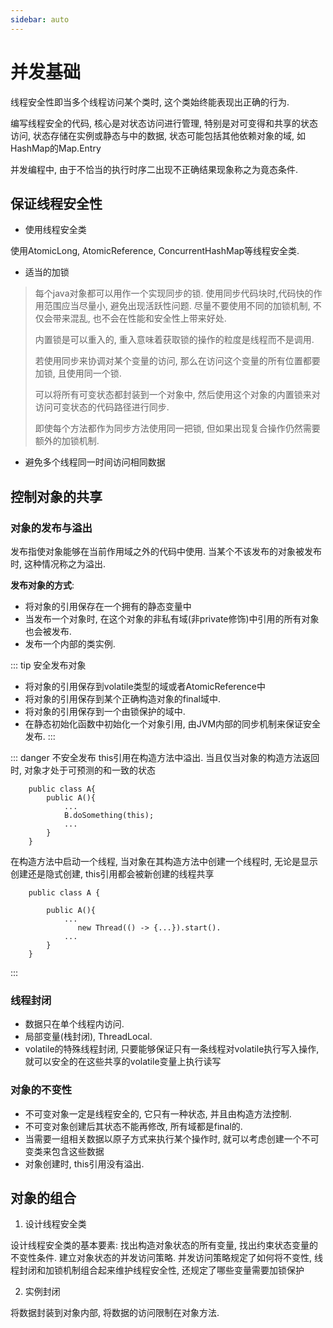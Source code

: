 ```yaml
---
sidebar: auto
---
```


# 并发基础

线程安全性即当多个线程访问某个类时, 这个类始终能表现出正确的行为. 

编写线程安全的代码, 核心是对状态访问进行管理, 特别是对可变得和共享的状态访问, 状态存储在实例或静态与中的数据, 状态可能包括其他依赖对象的域, 如HashMap的Map.Entry

并发编程中, 由于不恰当的执行时序二出现不正确结果现象称之为竟态条件.

## 保证线程安全性

- 使用线程安全类

使用AtomicLong, AtomicReference, ConcurrentHashMap等线程安全类.

- 适当的加锁

>每个java对象都可以用作一个实现同步的锁. 使用同步代码块时,代码快的作用范围应当尽量小, 避免出现活跃性问题. 尽量不要使用不同的加锁机制, 不仅会带来混乱, 也不会在性能和安全性上带来好处. 
>
>内置锁是可以重入的, 重入意味着获取锁的操作的粒度是线程而不是调用. 
>
>若使用同步来协调对某个变量的访问, 那么在访问这个变量的所有位置都要加锁, 且使用同一个锁. 
>
>可以将所有可变状态都封装到一个对象中, 然后使用这个对象的内置锁来对访问可变状态的代码路径进行同步.
>
>即使每个方法都作为同步方法使用同一把锁, 但如果出现复合操作仍然需要额外的加锁机制.
   
- 避免多个线程同一时间访问相同数据



## 控制对象的共享

### 对象的发布与溢出

发布指使对象能够在当前作用域之外的代码中使用. 当某个不该发布的对象被发布时, 这种情况称之为溢出.

**发布对象的方式**:

- 将对象的引用保存在一个拥有的静态变量中
- 当发布一个对象时, 在这个对象的非私有域(非private修饰)中引用的所有对象也会被发布.
- 发布一个内部的类实例.

::: tip 安全发布对象
- 将对象的引用保存到volatile类型的域或者AtomicReference中
- 将对象的引用保存到某个正确构造对象的final域中.
- 将对象的引用保存到一个由锁保护的域中.
- 在静态初始化函数中初始化一个对象引用, 由JVM内部的同步机制来保证安全发布.
:::

::: danger 不安全发布
this引用在构造方法中溢出. 当且仅当对象的构造方法返回时, 对象才处于可预测的和一致的状态
```
    public class A{
        public A(){
            ...
            B.doSomething(this);
            ...
        }
    }
```

在构造方法中启动一个线程, 当对象在其构造方法中创建一个线程时, 无论是显示创建还是隐式创建, this引用都会被新创建的线程共享

```
    public class A {
    
        public A(){
            ...
               new Thread(() -> {...}).start().
            ...
        }
    }
```
::: 

### 线程封闭

- 数据只在单个线程内访问.
- 局部变量(栈封闭), ThreadLocal.
- volatile的特殊线程封闭, 只要能够保证只有一条线程对volatile执行写入操作, 就可以安全的在这些共享的volatile变量上执行读写

### 对象的不变性

- 不可变对象一定是线程安全的, 它只有一种状态, 并且由构造方法控制.
- 不可变对象创建后其状态不能再修改, 所有域都是final的.
- 当需要一组相关数据以原子方式来执行某个操作时, 就可以考虑创建一个不可变类来包含这些数据
- 对象创建时, this引用没有溢出.

## 对象的组合

1. 设计线程安全类

设计线程安全类的基本要素: 找出构造对象状态的所有变量, 找出约束状态变量的不变性条件. 建立对象状态的并发访问策略. 
并发访问策略规定了如何将不变性, 线程封闭和加锁机制组合起来维护线程安全性, 还规定了哪些变量需要加锁保护

2. 实例封闭

将数据封装到对象内部, 将数据的访问限制在对象方法.
